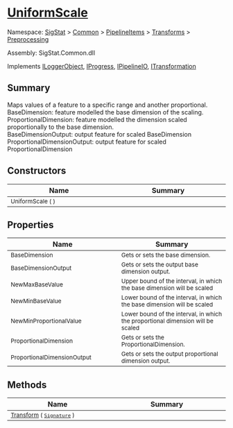 # [UniformScale](./UniformScale.md)

Namespace: [SigStat](../README.md) > [Common](./../../../README.md) > [PipelineItems](../README.md) > [Transforms](../README.md) > [Preprocessing](./README.md)

Assembly: SigStat.Common.dll

Implements [ILoggerObject](./../../../ILoggerObject.md), [IProgress](./../../../Helpers/IProgress.md), [IPipelineIO](./../../../Pipeline/IPipelineIO.md), [ITransformation](./../../../ITransformation.md)

## Summary
Maps values of a feature to a specific range and another proportional.  <br>BaseDimension: feature modelled the base dimension of the scaling.  <br>ProportionalDimension: feature modelled the dimension scaled proportionally to the base dimension.  <br>BaseDimensionOutput: output feature for scaled BaseDimension <br>ProportionalDimensionOutput: output feature for scaled ProportionalDimension

## Constructors

| Name<div><a href="#"><img width=400></a></div> | Summary<div><a href="#"><img width=475></a></div> | 
| --- | --- | 
| <sub>UniformScale (  )</sub> | <sub></sub> | 


## Properties

| Name<div><a href="#"><img width=400></a></div> | Summary<div><a href="#"><img width=475></a></div> | 
| --- | --- | 
| <sub>BaseDimension</sub> | <sub>Gets or sets the base dimension.</sub> | 
| <sub>BaseDimensionOutput</sub> | <sub>Gets or sets the output base dimension output.</sub> | 
| <sub>NewMaxBaseValue</sub> | <sub>Upper bound of the interval, in which the base dimension will be scaled</sub> | 
| <sub>NewMinBaseValue</sub> | <sub>Lower bound of the interval, in which the base dimension will be scaled</sub> | 
| <sub>NewMinProportionalValue</sub> | <sub>Lower bound of the interval, in which the proportional dimension will be scaled</sub> | 
| <sub>ProportionalDimension</sub> | <sub>Gets or sets the ProportionalDimension.</sub> | 
| <sub>ProportionalDimensionOutput</sub> | <sub>Gets or sets the output proportional dimension output.</sub> | 


## Methods

| Name<div><a href="#"><img width=400></a></div> | Summary<div><a href="#"><img width=475></a></div> | 
| --- | --- | 
| <sub>[Transform](./Methods/UniformScale--Transform.md) ( [`Signature`](./../../../Signature.md) )</sub> | <sub></sub> | 


